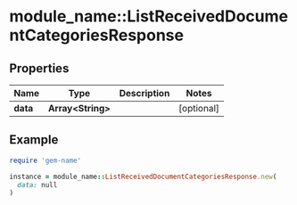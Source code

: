 # module_name::ListReceivedDocumentCategoriesResponse

## Properties

| Name | Type | Description | Notes |
| ---- | ---- | ----------- | ----- |
| **data** | **Array&lt;String&gt;** |  | [optional] |

## Example

```ruby
require 'gem-name'

instance = module_name::ListReceivedDocumentCategoriesResponse.new(
  data: null
)
```

